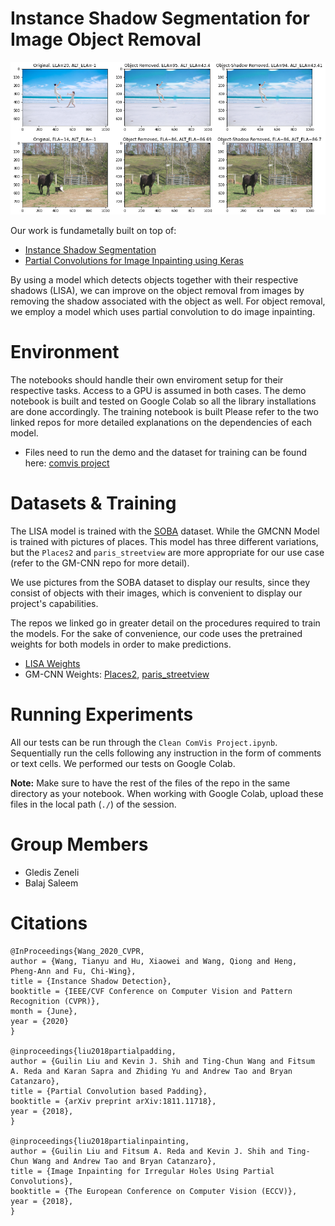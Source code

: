 # Instance Shadow Segmentation for Image Object Removal

![Example](example.png)

Our work is fundametally built on top of:
* [Instance Shadow Segmentation](https://github.com/stevewongv/InstanceShadowDetection)
* [Partial Convolutions for Image Inpainting using Keras](https://github.com/MathiasGruber/PConv-Keras)

By using a model which detects objects together with their respective shadows (LISA), we can improve on the object removal from images by removing the shadow associated with the object as well. For object removal, we employ a model which uses partial convolution to do image inpainting.

# Environment
The notebooks should handle their own enviroment setup for their respective tasks. Access to a GPU is assumed in both cases. The demo notebook is built and tested on Google Colab so all the library installations are done accordingly. The training notebook is built  Please refer to the two linked repos for more detailed explanations on the dependencies of each model.

* Files need to run the demo and the dataset for training can be found here: [comvis project](https://drive.google.com/drive/folders/11pal1EmQLp_1FND37bCpP3qUTIh_3jEr?usp=sharing)

# Datasets & Training
The LISA model is trained with the [SOBA](https://drive.google.com/drive/folders/1MKxyq3R6AUeyLai9i9XWzG2C_n5f0ppP) dataset. While the GMCNN Model is trained with pictures of places. This model has three different variations, but the `Places2` and `paris_streetview` are more appropriate for our use case (refer to the GM-CNN repo for more detail). 

We use pictures from the SOBA dataset to display our results, since they consist of objects with their images, which is convenient to display our project's capabilities.

The repos we linked go in greater detail on the procedures required to train the models. For the sake of convenience, our code uses the pretrained weights for both models in order to make predictions.

* [LISA Weights](https://drive.google.com/drive/folders/1MKxyq3R6AUeyLai9i9XWzG2C_n5f0ppP)
* GM-CNN Weights: [Places2](https://drive.google.com/file/d/1wgesxSUfKGyPwGQMw6IXZ9GLeZ7YNQxu/view?usp=sharing), [paris_streetview](https://drive.google.com/file/d/1aakVS0CPML_Qg-PuXGE1Xaql96hNEKOU/view?usp=sharing)

# Running Experiments
All our tests can be run through the `Clean ComVis Project.ipynb`. Sequentially run the cells following any instruction in the form of comments or text cells. We performed our tests on Google Colab. 

**Note:** Make sure to have the rest of the files of the repo in the same directory as your notebook. When working with Google Colab, upload these files in the local path (`./`) of the session. 

# Group Members
* Gledis Zeneli 
* Balaj Saleem

# Citations
```
@InProceedings{Wang_2020_CVPR,
author = {Wang, Tianyu and Hu, Xiaowei and Wang, Qiong and Heng, Pheng-Ann and Fu, Chi-Wing},
title = {Instance Shadow Detection},
booktitle = {IEEE/CVF Conference on Computer Vision and Pattern Recognition (CVPR)},
month = {June},
year = {2020}
}

@inproceedings{liu2018partialpadding,
author = {Guilin Liu and Kevin J. Shih and Ting-Chun Wang and Fitsum A. Reda and Karan Sapra and Zhiding Yu and Andrew Tao and Bryan Catanzaro},
title = {Partial Convolution based Padding},
booktitle = {arXiv preprint arXiv:1811.11718},   
year = {2018},
}

@inproceedings{liu2018partialinpainting,
author = {Guilin Liu and Fitsum A. Reda and Kevin J. Shih and Ting-Chun Wang and Andrew Tao and Bryan Catanzaro},
title = {Image Inpainting for Irregular Holes Using Partial Convolutions},
booktitle = {The European Conference on Computer Vision (ECCV)},   
year = {2018},
}
```